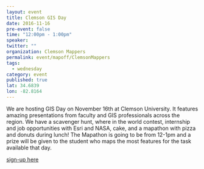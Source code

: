 ```yaml
---
layout: event
title: Clemson GIS Day
date: 2016-11-16
pre-event: false
time: "12:00pm - 1:00pm"
speaker: 
twitter: ""
organization: Clemson Mappers
permalink: event/mapoff/ClemsonMappers
tags: 
  - wednesday
category: event
published: true
lat: 34.6839
lon: -82.8164
---
```


We are hosting GIS Day on November 16th at Clemson University. 
It features amazing presentations from faculty and GIS professionals across the region. We have a scavenger hunt, 
where in the world contest, internship and job opportunities with Esri and NASA, cake, and a mapathon 
with pizza and donuts during lunch! The Mapathon is going to be from 12-1pm and a prize will be given to 
the student who maps the most features for the task available that day.

[sign-up here](https://bit.ly/gisday2016)
